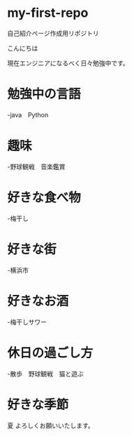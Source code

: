 # my-first-repo
自己紹介ページ作成用リポジトリ

こんにちは

現在エンジニアになるべく日々勉強中です。

# 勉強中の言語
-java　Python

# 趣味
-野球観戦　音楽鑑賞

# 好きな食べ物
-梅干し

# 好きな街
-横浜市

# 好きなお酒
-梅干しサワー

# 休日の過ごし方
-散歩　野球観戦　猫と遊ぶ

# 好きな季節
夏
よろしくお願いいたします。